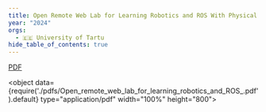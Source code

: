 ```yaml
---
title: Open Remote Web Lab for Learning Robotics and ROS With Physical and Simulated Robots in an Authentic Developer Environment
year: "2024"
orgs:
  - 🇪🇪 University of Tartu
hide_table_of_contents: true
---
```


[PDF](pdfs/Open_remote_web_lab_for_learning_robotics_and_ROS_.pdf)

<object data={require('./pdfs/Open_remote_web_lab_for_learning_robotics_and_ROS_.pdf').default} type="application/pdf" width="100%" height="800"></object>

